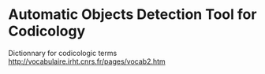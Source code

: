 # Automatic Objects Detection Tool for Codicology

Dictionnary for codicologic terms
http://vocabulaire.irht.cnrs.fr/pages/vocab2.htm
